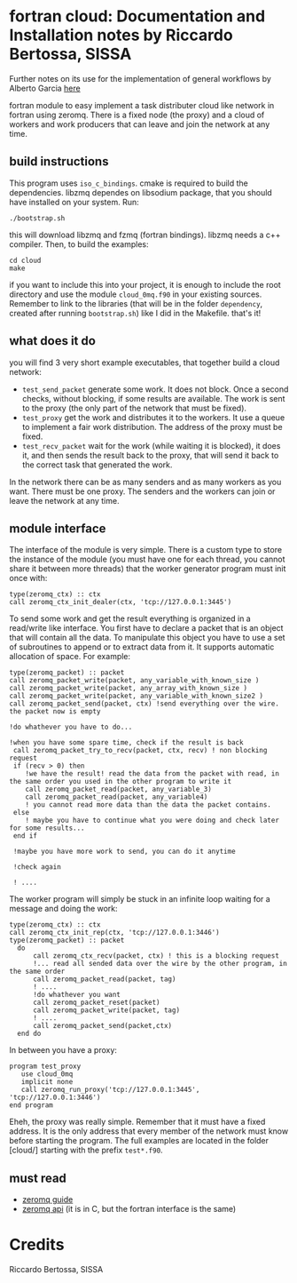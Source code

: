 # fortran cloud: Documentation and Installation notes by Riccardo Bertossa, SISSA

Further notes on its use for the implementation of general workflows
by Alberto Garcia [here](./README_WORKFLOWS.md)

fortran module to easy implement a task distributer cloud like network in fortran using zeromq. There is a fixed node (the proxy) and a cloud of workers and work producers that can leave and join the network at any time.

## build instructions
This program uses `iso_c_bindings`.
cmake is required to build the dependencies. libzmq dependes on libsodium package, that you should have installed on your system. Run:
```
./bootstrap.sh
```
this will download libzmq and fzmq (fortran bindings). libzmq needs a c++ compiler. Then, to build the examples:
```
cd cloud
make
```
if you want to include this into your project, it is enough to include the root directory and use the module `cloud_0mq.f90` in your existing sources. Remember to link to the libraries (that will be in the folder `dependency`, created after running `bootstrap.sh`) like I did in the Makefile.
that's it!

## what does it do
you will find 3 very short example executables, that together build a cloud network:
 - `test_send_packet` generate some work. It does not block. Once a second checks, without blocking, if some results are available. The work is sent to the proxy (the only part of the network that must be fixed).
 - `test_proxy` get the work and distributes it to the workers. It use a queue to implement a fair work distribution. The address of the proxy must be fixed.
 - `test_recv_packet` wait for the work (while waiting it is blocked), it does it, and then sends the result back to the proxy, that will send it back to the correct task that generated the work.
 
In the network there can be as many senders and as many workers as you want. There must be one proxy. The senders and the workers can join or leave the network at any time.

## module interface
The interface of the module is very simple. There is a custom type to store the instance of the module (you must have one for each thread, you cannot share it between more threads) that the worker generator program must init once with:
```
type(zeromq_ctx) :: ctx
call zeromq_ctx_init_dealer(ctx, 'tcp://127.0.0.1:3445')
```
To send some work and get the result everything is organized in a read/write like interface. You first have to declare a packet that is an object that will contain all the data. To manipulate this object you have to use a set of subroutines to append or to extract data from it. It supports automatic allocation of space. For example:

```
type(zeromq_packet) :: packet
call zeromq_packet_write(packet, any_variable_with_known_size )
call zeromq_packet_write(packet, any_array_with_known_size )
call zeromq_packet_write(packet, any_variable_with_known_size2 )
call zeromq_packet_send(packet, ctx) !send everything over the wire. the packet now is empty

!do whathever you have to do...

!when you have some spare time, check if the result is back
 call zeromq_packet_try_to_recv(packet, ctx, recv) ! non blocking request
 if (recv > 0) then
    !we have the result! read the data from the packet with read, in the same order you used in the other program to write it
    call zeromq_packet_read(packet, any_variable_3)
    call zeromq_packet_read(packet, any_variable4)
    ! you cannot read more data than the data the packet contains.
 else
    ! maybe you have to continue what you were doing and check later for some results...
 end if

 !maybe you have more work to send, you can do it anytime

 !check again
 
 ! ....
```

The worker program will simply be stuck in an infinite loop waiting for a message and doing the work:
```
type(zeromq_ctx) :: ctx
call zeromq_ctx_init_rep(ctx, 'tcp://127.0.0.1:3446')
type(zeromq_packet) :: packet
  do
      call zeromq_ctx_recv(packet, ctx) ! this is a blocking request
      !... read all sended data over the wire by the other program, in the same order
      call zeromq_packet_read(packet, tag)
      ! ....
      !do whathever you want
      call zeromq_packet_reset(packet)
      call zeromq_packet_write(packet, tag)
      ! ....
      call zeromq_packet_send(packet,ctx)
  end do
```
In between you have a proxy:
```
program test_proxy
   use cloud_0mq
   implicit none
   call zeromq_run_proxy('tcp://127.0.0.1:3445', 'tcp://127.0.0.1:3446')
end program
```
Eheh, the proxy was really simple. Remember that it must have a fixed address. It is the only address that every member of the network must know before starting the program. The full examples are located in the folder [cloud/] starting with the prefix `test*.f90`.

## must read
 - [zeromq guide](http://zguide.zeromq.org/page:all)
 - [zeromq api](http://api.zeromq.org/) (it is in C, but the fortran interface is the same)

# Credits
Riccardo Bertossa, SISSA
